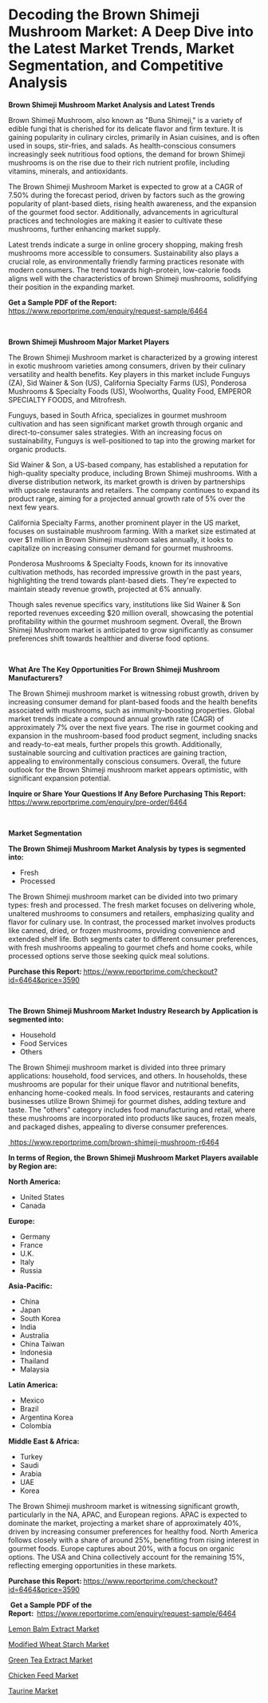 <p><h1>Decoding the Brown Shimeji Mushroom Market: A Deep Dive into the Latest Market Trends, Market Segmentation, and Competitive Analysis</h1></p><p><strong>Brown Shimeji Mushroom Market Analysis and Latest Trends</strong></p>
<p><p>Brown Shimeji Mushroom, also known as "Buna Shimeji," is a variety of edible fungi that is cherished for its delicate flavor and firm texture. It is gaining popularity in culinary circles, primarily in Asian cuisines, and is often used in soups, stir-fries, and salads. As health-conscious consumers increasingly seek nutritious food options, the demand for brown Shimeji mushrooms is on the rise due to their rich nutrient profile, including vitamins, minerals, and antioxidants.</p><p>The Brown Shimeji Mushroom Market is expected to grow at a CAGR of 7.50% during the forecast period, driven by factors such as the growing popularity of plant-based diets, rising health awareness, and the expansion of the gourmet food sector. Additionally, advancements in agricultural practices and technologies are making it easier to cultivate these mushrooms, further enhancing market supply.</p><p>Latest trends indicate a surge in online grocery shopping, making fresh mushrooms more accessible to consumers. Sustainability also plays a crucial role, as environmentally friendly farming practices resonate with modern consumers. The trend towards high-protein, low-calorie foods aligns well with the characteristics of brown Shimeji mushrooms, solidifying their position in the expanding market.</p></p>
<p><strong>Get a Sample PDF of the Report:&nbsp;</strong> <a href="https://www.reportprime.com/enquiry/request-sample/6464?utm_campaign=10&utm_medium=2&utm_source=Github&utm_content=ia&utm_term=19032025&utm_id=brown-shimeji-mushroom">https://www.reportprime.com/enquiry/request-sample/6464</a></p>
<p>&nbsp;</p>
<p><strong>Brown Shimeji Mushroom Major Market Players</strong></p>
<p><p>The Brown Shimeji Mushroom market is characterized by a growing interest in exotic mushroom varieties among consumers, driven by their culinary versatility and health benefits. Key players in this market include Funguys (ZA), Sid Wainer & Son (US), California Specialty Farms (US), Ponderosa Mushrooms & Specialty Foods (US), Woolworths, Quality Food, EMPEROR SPECIALTY FOODS, and Mitrofresh.</p><p>Funguys, based in South Africa, specializes in gourmet mushroom cultivation and has seen significant market growth through organic and direct-to-consumer sales strategies. With an increasing focus on sustainability, Funguys is well-positioned to tap into the growing market for organic products.</p><p>Sid Wainer & Son, a US-based company, has established a reputation for high-quality specialty produce, including Brown Shimeji mushrooms. With a diverse distribution network, its market growth is driven by partnerships with upscale restaurants and retailers. The company continues to expand its product range, aiming for a projected annual growth rate of 5% over the next few years.</p><p>California Specialty Farms, another prominent player in the US market, focuses on sustainable mushroom farming. With a market size estimated at over $1 million in Brown Shimeji mushroom sales annually, it looks to capitalize on increasing consumer demand for gourmet mushrooms.</p><p>Ponderosa Mushrooms & Specialty Foods, known for its innovative cultivation methods, has recorded impressive growth in the past years, highlighting the trend towards plant-based diets. They're expected to maintain steady revenue growth, projected at 6% annually.</p><p>Though sales revenue specifics vary, institutions like Sid Wainer & Son reported revenues exceeding $20 million overall, showcasing the potential profitability within the gourmet mushroom segment. Overall, the Brown Shimeji Mushroom market is anticipated to grow significantly as consumer preferences shift towards healthier and diverse food options.</p></p>
<p>&nbsp;</p>
<p><strong>What Are The Key Opportunities For Brown Shimeji Mushroom Manufacturers?</strong></p>
<p><p>The Brown Shimeji mushroom market is witnessing robust growth, driven by increasing consumer demand for plant-based foods and the health benefits associated with mushrooms, such as immunity-boosting properties. Global market trends indicate a compound annual growth rate (CAGR) of approximately 7% over the next five years. The rise in gourmet cooking and expansion in the mushroom-based food product segment, including snacks and ready-to-eat meals, further propels this growth. Additionally, sustainable sourcing and cultivation practices are gaining traction, appealing to environmentally conscious consumers. Overall, the future outlook for the Brown Shimeji mushroom market appears optimistic, with significant expansion potential.</p></p>
<p><strong>Inquire or Share Your Questions If Any Before Purchasing This Report:</strong> <a href="https://www.reportprime.com/enquiry/pre-order/6464?utm_campaign=10&utm_medium=2&utm_source=Github&utm_content=ia&utm_term=19032025&utm_id=brown-shimeji-mushroom">https://www.reportprime.com/enquiry/pre-order/6464</a></p>
<p>&nbsp;</p>
<p><strong>Market Segmentation</strong></p>
<p><strong>The Brown Shimeji Mushroom Market Analysis by types is segmented into:</strong></p>
<p><ul><li>Fresh</li><li>Processed</li></ul></p>
<p><p>The Brown Shimeji mushroom market can be divided into two primary types: fresh and processed. The fresh market focuses on delivering whole, unaltered mushrooms to consumers and retailers, emphasizing quality and flavor for culinary use. In contrast, the processed market involves products like canned, dried, or frozen mushrooms, providing convenience and extended shelf life. Both segments cater to different consumer preferences, with fresh mushrooms appealing to gourmet chefs and home cooks, while processed options serve those seeking quick meal solutions.</p></p>
<p><strong>Purchase this Report:&nbsp;</strong><a href="https://www.reportprime.com/checkout?id=6464&price=3590&utm_campaign=10&utm_medium=2&utm_source=Github&utm_content=ia&utm_term=19032025&utm_id=brown-shimeji-mushroom">https://www.reportprime.com/checkout?id=6464&price=3590</a></p>
<p>&nbsp;</p>
<p><strong>The Brown Shimeji Mushroom Market Industry Research by Application is segmented into:</strong></p>
<p><ul><li>Household</li><li>Food Services</li><li>Others</li></ul></p>
<p><p>The Brown Shimeji mushroom market is divided into three primary applications: household, food services, and others. In households, these mushrooms are popular for their unique flavor and nutritional benefits, enhancing home-cooked meals. In food services, restaurants and catering businesses utilize Brown Shimeji for gourmet dishes, adding texture and taste. The "others" category includes food manufacturing and retail, where these mushrooms are incorporated into products like sauces, frozen meals, and packaged dishes, appealing to diverse consumer preferences.</p></p>
<p><a href="https://www.reportprime.com/brown-shimeji-mushroom-r6464?utm_campaign=10&utm_medium=2&utm_source=Github&utm_content=ia&utm_term=19032025&utm_id=brown-shimeji-mushroom">&nbsp;https://www.reportprime.com/brown-shimeji-mushroom-r6464</a></p>
<p><strong>In terms of Region, the Brown Shimeji Mushroom Market Players available by Region are:</strong></p>
<p>
    <p> <strong> North America: </strong>
        <ul>
            <li>United States</li>
            <li>Canada</li>
        </ul>
        </p> 
    <p> <strong> Europe: </strong>
        <ul>
            <li>Germany</li>
            <li>France</li>
            <li>U.K.</li>
            <li>Italy</li>
            <li>Russia</li>
        </ul>
        </p> 
    <p> <strong> Asia-Pacific: </strong>
        <ul>
            <li>China</li>
            <li>Japan</li>
            <li>South Korea</li>
            <li>India</li>
            <li>Australia</li>
            <li>China Taiwan</li>
            <li>Indonesia</li>
            <li>Thailand</li>
            <li>Malaysia</li>
        </ul>
        </p> 
    <p> <strong> Latin America: </strong>
        <ul>
            <li>Mexico</li>
            <li>Brazil</li>
            <li>Argentina Korea</li>
            <li>Colombia</li>
        </ul>
        </p> 
    <p> <strong> Middle East & Africa: </strong>
        <ul>
            <li>Turkey</li>
            <li>Saudi</li>
            <li>Arabia</li>
            <li>UAE</li>
            <li>Korea</li>
        </ul>
    </p>
    </p>
<p><p>The Brown Shimeji mushroom market is witnessing significant growth, particularly in the NA, APAC, and European regions. APAC is expected to dominate the market, projecting a market share of approximately 40%, driven by increasing consumer preferences for healthy food. North America follows closely with a share of around 25%, benefiting from rising interest in gourmet foods. Europe captures about 20%, with a focus on organic options. The USA and China collectively account for the remaining 15%, reflecting emerging opportunities in these markets.</p></p>
<p><strong>Purchase this Report: </strong><a href="https://www.reportprime.com/checkout?id=6464&price=3590&utm_campaign=10&utm_medium=2&utm_source=Github&utm_content=ia&utm_term=19032025&utm_id=brown-shimeji-mushroom">https://www.reportprime.com/checkout?id=6464&price=3590</a></p>
<p>&nbsp;<strong>Get a Sample PDF of the Report:&nbsp;&nbsp;</strong><a href="https://www.reportprime.com/enquiry/request-sample/6464?utm_campaign=10&utm_medium=2&utm_source=Github&utm_content=ia&utm_term=19032025&utm_id=brown-shimeji-mushroom">https://www.reportprime.com/enquiry/request-sample/6464</a></p>
<p><strong></strong></p>
<p><p><a href="https://github.com/hgf64gh/Market-Research-Report-List-2/blob/main/lemon-balm-extract-market.md?utm_campaign=10&utm_medium=2&utm_source=Github&utm_content=ia&utm_term=19032025&utm_id=brown-shimeji-mushroom">Lemon Balm Extract Market</a></p><p><a href="https://github.com/SanjidaMahmud54/Market-Research-Report-List-2/blob/main/modified-wheat-starch-market.md?utm_campaign=10&utm_medium=2&utm_source=Github&utm_content=ia&utm_term=19032025&utm_id=brown-shimeji-mushroom">Modified Wheat Starch Market</a></p><p><a href="https://github.com/marloy8/Market-Research-Report-List-7/blob/main/green-tea-extract-market.md?utm_campaign=10&utm_medium=2&utm_source=Github&utm_content=ia&utm_term=19032025&utm_id=brown-shimeji-mushroom">Green Tea Extract Market</a></p><p><a href="https://github.com/WashimHussain441/Market-Research-Report-List-2/blob/main/chicken-feed-market.md?utm_campaign=10&utm_medium=2&utm_source=Github&utm_content=ia&utm_term=19032025&utm_id=brown-shimeji-mushroom">Chicken Feed Market</a></p><p><a href="https://github.com/WillieWoodard/Market-Research-Report-List-7/blob/main/taurine-market.md?utm_campaign=10&utm_medium=2&utm_source=Github&utm_content=ia&utm_term=19032025&utm_id=brown-shimeji-mushroom">Taurine Market</a></p></p>